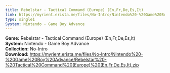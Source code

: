 ```yaml
---
title: Rebelstar - Tactical Command (Europe) (En,Fr,De,Es,It)
link: https://myrient.erista.me/files/No-Intro/Nintendo%20-%20Game%20Boy%20Advance/Rebelstar%20-%20Tactical%20Command%20(Europe)%20(En,Fr,De,Es,It).zip
type: single1
System: Nintendo - Game Boy Advance
---
```

<b>Game:</b> Rebelstar - Tactical Command (Europe) (En,Fr,De,Es,It)<br>
<b>System:</b> Nintendo - Game Boy Advance<br>
<b>Collection:</b> No-Intro<br>
<b>Download:</b> https://myrient.erista.me/files/No-Intro/Nintendo%20-%20Game%20Boy%20Advance/Rebelstar%20-%20Tactical%20Command%20(Europe)%20(En,Fr,De,Es,It).zip